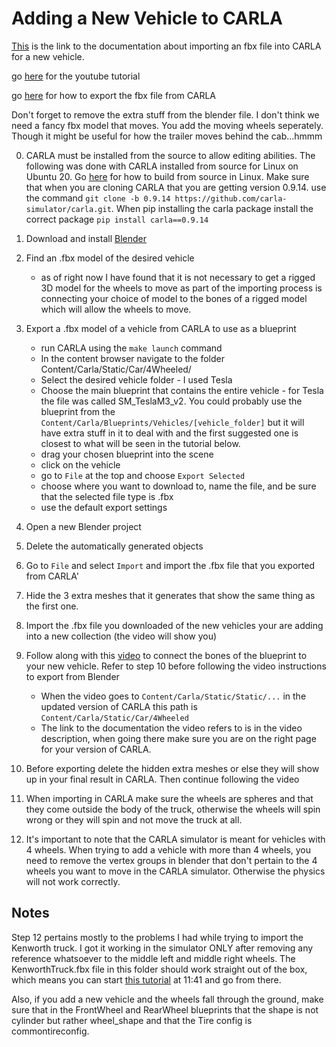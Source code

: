# Adding a New Vehicle to CARLA
[This](https://carla.readthedocs.io/en/latest/tuto_content_authoring_vehicles/) 
is the link to the documentation about importing an fbx file into CARLA for a 
new vehicle.

go [here](https://www.youtube.com/watch?v=0F3ugwkISGk) for the youtube tutorial

go [here](https://forums.unrealengine.com/t/export-fbx-from-ue4/374740/2) for 
how to export the fbx file from CARLA

Don't forget to remove the extra stuff from the blender file.
I don't think we need a fancy fbx model that moves. You add the moving wheels 
seperately. Though it might be useful for how the trailer moves behind the 
cab...hmmm

0. CARLA must be installed from the source to allow editing abilities. The 
following was done with CARLA installed from source for Linux on Ubuntu 20. 
Go [here](https://carla.readthedocs.io/en/latest/build_linux/) for how to build 
from source in Linux. Make sure that when you are cloning CARLA that you are 
getting version 0.9.14. use the command 
`git clone -b 0.9.14 https://github.com/carla-simulator/carla.git`. 
When pip installing the carla package install the correct package 
`pip install carla==0.9.14`
1. Download and install [Blender](https://www.blender.org/download/)
2. Find an .fbx model of the desired vehicle
    - as of right now I have found that it is not necessary to get a rigged 
    3D model for the wheels to move as part of the importing process is 
    connecting your choice of model to the bones of a rigged model which will 
    allow the wheels to move.
3. Export a .fbx model of a vehicle from CARLA to use as a blueprint
    - run CARLA using the `make launch` command
    - In the content browser navigate to the folder 
    Content/Carla/Static/Car/4Wheeled/
    - Select the desired vehicle folder - I used Tesla
    - Choose the main blueprint that contains the entire vehicle - for Tesla 
    the file was called SM_TeslaM3_v2. You could probably use the blueprint 
    from the `Content/Carla/Blueprints/Vehicles/[vehicle_folder]` but it will 
    have extra stuff in it to deal with and the first suggested one is closest 
    to what will be seen in the tutorial below.
    - drag your chosen blueprint into the scene
    - click on the vehicle
    - go to `File` at the top and choose `Export Selected`
    - choose where you want to download to, name the file, and be sure that 
    the selected file type is .fbx
    - use the default export settings
4. Open a new Blender project
5. Delete the automatically generated objects
6. Go to `File` and select `Import` and import the .fbx file that you exported 
from CARLA'
7. Hide the 3 extra meshes that it generates that show the same thing as the 
first one.
8. Import the .fbx file you downloaded of the new vehicles your are adding 
into a new collection (the video will show you)
9. Follow along with this [video](https://www.youtube.com/watch?v=0F3ugwkISGk) 
to connect the bones of the blueprint to your new vehicle. Refer to step 10 
before following the video instructions to export from Blender
    - When the video goes to `Content/Carla/Static/Static/...` in the updated 
    version of CARLA this path is `Content/Carla/Static/Car/4Wheeled`
    - The link to the documentation the video refers to is in the video 
    description, when going there make sure you are on the right page for your 
    version of CARLA.
10. Before exporting delete the hidden extra meshes or else they will show up 
in your final result in CARLA. Then continue following the video
11. When importing in CARLA make sure the wheels are spheres and that they come 
outside the body of the truck, otherwise the wheels will spin wrong or they will 
spin and not move the truck at all.

12. It's important to note that the CARLA simulator is meant for vehicles with 
4 wheels. When trying to add a vehicle with more than 4 wheels, you need to 
remove the vertex groups in blender that don't pertain to the 4 wheels you want 
to move in the CARLA simulator. Otherwise the physics will not work correctly.


## Notes
Step 12 pertains mostly to the problems I had while trying to import the 
Kenworth truck. I got it working in the simulator ONLY after removing any 
reference whatsoever to the middle left and middle right wheels. 
The KenworthTruck.fbx file in this folder should work straight out of the box, 
which means you can start 
[this tutorial](https://www.youtube.com/watch?v=0F3ugwkISGk&t=1027s) at 11:41 
and go from there.

Also, if you add a new vehicle and the wheels fall through the ground, make sure
that in the FrontWheel and RearWheel blueprints that the shape is not cylinder
but rather wheel_shape and that the Tire config is commontireconfig.
